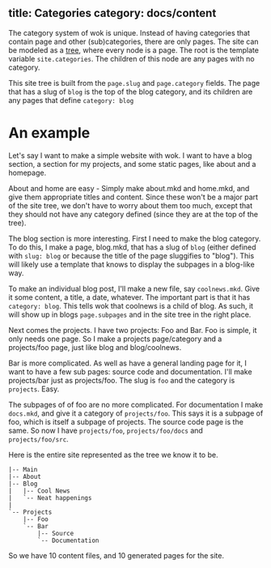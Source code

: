 title: Categories
category: docs/content
---
The category system of wok is unique. Instead of having categories that
contain page and other (sub)categories, there are only pages. The site
can be modeled as a [tree][], where every node is a page. The root is
the template variable `site.categories`. The children of this node are
any pages with no category.

This site tree is built from the `page.slug` and `page.category` fields.
The page that has a slug of `blog` is the top of the blog category, and
its children are any pages that define `category: blog`

[tree]: http://en.wikipedia.org/wiki/Tree_(data_structure)

An example
==========
Let's say I want to make a simple website with wok. I want to have a
blog section, a section for my projects, and some static pages, like
about and a homepage.

About and home are easy - Simply make about.mkd and home.mkd, and give
them appropriate titles and content. Since these won't be a major part
of the site tree, we don't have to worry about them too much, except
that they should not have any category defined (since they are at the
top of the tree).

The blog section is more interesting. First I need to make the blog
category. To do this, I make a page, blog.mkd, that has a slug of `blog`
(either defined with `slug: blog` or because the title of the page
sluggifies to "blog"). This will likely use a template that knows to
display the subpages in a blog-like way.

To make an individual blog post, I'll make a new file, say
`coolnews.mkd`. Give it some content, a title, a date, whatever.
The important part is that it has `category: blog`. This tells wok
that coolnews is a child of blog. As such, it will show up in blogs
`page.subpages` and in the site tree in the right place.

Next comes the projects. I have two projects: Foo and Bar. Foo is
simple, it only needs one page. So I make a projects page/category and a
projects/foo page, just like blog and blog/coolnews.

Bar is more complicated. As well as have a general landing page for it,
I want to have a few sub pages: source code and documentation. I'll make
projects/bar just as projects/foo. The slug is `foo` and the category is
`projects`. Easy.

The subpages of of foo are no more complicated. For documentation I make
`docs.mkd`, and give it a category of `projects/foo`. This says it is a
subpage of foo, which is itself a subpage of projects. The source code
page is the same. So now I have `projects/foo`, `projects/foo/docs` and
`projects/foo/src`.

Here is the entire site represented as the tree we know it to be.

    |-- Main
    |-- About
    |-- Blog
    |   |-- Cool News
    |   `-- Neat happenings
    |
    `-- Projects
        |-- Foo
        `-- Bar
            |-- Source
            `-- Documentation

So we have 10 content files, and 10 generated pages for the site.
